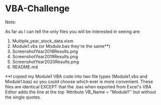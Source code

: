 # VBA-Challenge

Note:

As far as I can tell the only files you will be interested in seeing are:
1. Multiple_year_stock_data.xlsm
2. Module1.vbs (or Module.bas they're the same**)
3. ScreenshotYear2018Results.png
4. ScreenshotYear2019Results.png
5. ScreenshotYear2020Results.png
6. README.md

**I copied my Module1 VBA code into two file types (Module1.vbs and Module1.bas) so you could choose which ever is more convenient. These files are identical EXCEPT that the .bas when exported from Excel's VBA Editor adds the line at the top 'Attribute VB_Name = "Module1"' but without the single quotes.
